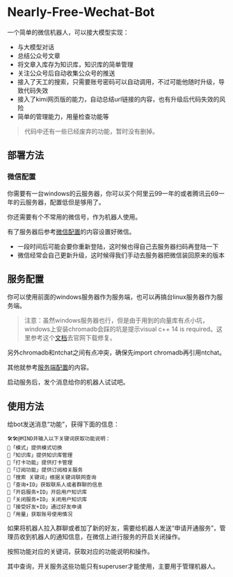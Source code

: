 # Nearly-Free-Wechat-Bot

一个简单的微信机器人，可以接大模型实现：

- 与大模型对话
- 总结公众号文章
- 将文章入库存为知识库，知识库的简单管理
- 关注公众号后自动收集公众号的推送
- 接入了天工的搜索，只需要账号密码可以自动调用，不过可能他随时升级，导致代码失效
- 接入了kimi网页版的能力，自动总结url链接的内容，也有升级后代码失效的风险
- 简单的管理能力，用量检查功能等

> 代码中还有一些已经废弃的功能，暂时没有删掉。

## 部署方法

### 微信配置

你需要有一台windows的云服务器，你可以买个阿里云99一年的或者腾讯云69一年的云服务器，配置低但是够用了。

你还需要有个不常用的微信号，作为机器人使用。

有了服务器后参考[微信配置](./wechat_server/readme.md)的内容设置好微信。

- 一段时间后可能会要你重新登陆，这时候也得自己去服务器扫码再登陆一下
- 微信经常会自己更新升级，这时候得我们手动去服务器把微信装回原来的版本


## 服务配置

你可以使用前面的windows服务器作为服务端，也可以再搞台linux服务器作为服务端。 

> 注意：虽然windows服务器也行，但是由于用到的向量库有点小坑，windows上安装chromadb会踩的坑是提示visual c++ 14 is required。这里参考这个[文档](https://www.partitionwizard.com/partitionmanager/microsoft-visual-c-14-is-required.html)去官网下载修复。

另外chromadb和ntchat之间有点冲突，确保先import chromadb再引用ntchat。

其他就参考[服务端配置](./wechat_client/readme.md)的内容。

启动服务后，发个消息给你的机器人试试吧。

## 使用方法

给bot发送消息“功能”，获得下面的信息：
```
🛠️🛠️@MIND并输入以下关键词获取功能说明：
🚀「模式」提供模式切换
🚀「知识库」提供知识库管理
🚀「打卡功能」提供打卡管理
🚀「订阅功能」提供订阅相关服务
🚀「搜索 关键词」根据关键词联网查询
🚀「查询+ID」获取联系人或者群聊的信息
🚀「开启服务+ID」开启用户知识库
🚀「关闭服务+ID」关闭用户知识库
🚀「接受好友+ID」通过好友申请
🚀「用量」获取账号使用情况
```

如果将机器人拉入群聊或者加了新的好友，需要给机器人发送“申请开通服务”，管理员收到机器人的通知信息，在微信上进行服务的开启关闭操作。

按照功能对应的关键词，获取对应的功能说明和操作。

其中查询，开关服务这些功能只有superuser才能使用，主要用于管理机器人。
